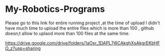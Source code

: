 # My-Robotics-Programs
Please go to this link for entire running project ,at the time of upload I didn't have much time to upload the entire files which
is more than 100 , github doesn;t allow to uplaod more than 100 files at the same time.

https://drive.google.com/drive/folders/1aOxr_1DAPL7j6CAkghXsAkgrEKbHFO_z?usp=sharing
